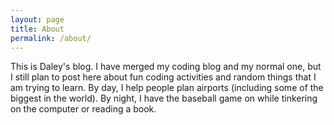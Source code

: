 ```yaml
---
layout: page
title: About
permalink: /about/
---
```


This is Daley's blog. I have merged my coding blog and my normal one, but I still plan to post here about fun coding activities and random things that I am trying to learn. By day, I help people plan airports (including some of the biggest in the world). By night, I have the baseball game on while tinkering on the computer or reading a book.
